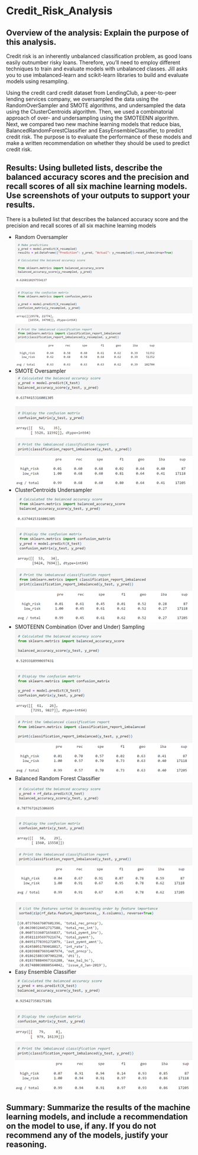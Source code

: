# Credit_Risk_Analysis

## Overview of the analysis: Explain the purpose of this analysis.

Credit risk is an inherently unbalanced classification problem, as good loans easily outnumber risky loans. Therefore, you’ll need to employ different techniques to train and evaluate models with unbalanced classes. Jill asks you to use imbalanced-learn and scikit-learn libraries to build and evaluate models using resampling.

Using the credit card credit dataset from LendingClub, a peer-to-peer lending services company, we oversampled the data using the RandomOverSampler and SMOTE algorithms, and undersampled the data using the ClusterCentroids algorithm. Then, we used a combinatorial approach of over- and undersampling using the SMOTEENN algorithm. Next, we compared two new machine learning models that reduce bias, BalancedRandomForestClassifier and EasyEnsembleClassifier, to predict credit risk. The purpose is to evaluate the performance of these models and make a written recommendation on whether they should be used to predict credit risk.

## Results: Using bulleted lists, describe the balanced accuracy scores and the precision and recall scores of all six machine learning models. Use screenshots of your outputs to support your results.
There is a bulleted list that describes the balanced accuracy score and the precision and recall scores of all six machine learning models 

- Random Oversampler
![Random Oversampler](https://github.com/rivas-j/Credit_Risk_Analysis/blob/386a96bcc459c26c60a18db4d51d6db21df909c7/Resources/1_Random_Oversampling.png)
- SMOTE Oversampler
![SMOTE Oversampler](https://github.com/rivas-j/Credit_Risk_Analysis/blob/386a96bcc459c26c60a18db4d51d6db21df909c7/Resources/2-SMOTE_Oversampling.png)
- ClusterCentroids Undersampler
![Undersampler](https://github.com/rivas-j/Credit_Risk_Analysis/blob/386a96bcc459c26c60a18db4d51d6db21df909c7/Resources/3-Undersampling.png)
- SMOTEENN Combination (Over and Under) Sampling
![SMOTEENN Combination](https://github.com/rivas-j/Credit_Risk_Analysis/blob/386a96bcc459c26c60a18db4d51d6db21df909c7/Resources/4-SMOTEEN_Over-Under-Sampling.png)
- Balanced Random Forest Classifier
![Balanced Random Forest](https://github.com/rivas-j/Credit_Risk_Analysis/blob/386a96bcc459c26c60a18db4d51d6db21df909c7/Resources/5-BalancedRandomForest.png)
- Easy Ensemble Classifier
![Easy Ensemble Classifier](https://github.com/rivas-j/Credit_Risk_Analysis/blob/386a96bcc459c26c60a18db4d51d6db21df909c7/Resources/6-EasyEnsembleClassifier.png)


## Summary: Summarize the results of the machine learning models, and include a recommendation on the model to use, if any. If you do not recommend any of the models, justify your reasoning.
